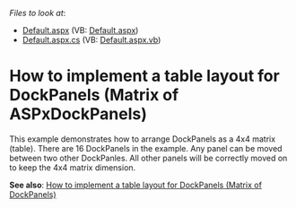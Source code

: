 <!-- default file list -->
*Files to look at*:

* [Default.aspx](./CS/Default.aspx) (VB: [Default.aspx](./VB/Default.aspx))
* [Default.aspx.cs](./CS/Default.aspx.cs) (VB: [Default.aspx.vb](./VB/Default.aspx.vb))
<!-- default file list end -->
# How to implement a table layout for DockPanels (Matrix of ASPxDockPanels)


<p>This example demonstrates how to arrange DockPanels as a 4x4 matrix (table). There are 16 DockPanels in the example. Any panel can be moved between two other DockPanles. All other panels will be correctly moved on to keep the 4x4 matrix dimension.</p>
<strong>See also</strong>: <a href="https://www.devexpress.com/Support/Center/p/E4317">How to implement a table layout for DockPanels (Matrix of DockPanels)</a>

<br/>


